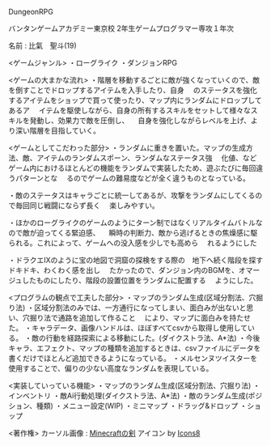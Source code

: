 DungeonRPG

バンタンゲームアカデミー東京校
2年生ゲームプログラマー専攻１年次

名前 : 比氣　聖斗(19)


<ゲームジャンル>
・ローグライク
・ダンジョンRPG

<ゲームの大まかな流れ>
・階層を移動するごとに敵が強くなっていくので、敵を倒すことでドロップするアイテムを入手したり、自身
　のステータスを強化するアイテムをショップで買って使ったり、マップ内にランダムにドロップしてあるア
　イテムを駆使しながら、自身の所有するスキルをセットして様々なスキルを発動し、効果力で敵を圧倒し、
　自身を強化しながらレベルを上げ、より深い階層を目指していく。


<ゲームとしてこだわった部分>
・ランダムに重きを置いた。マップの生成方法、敵、アイテムのランダムスポーン、ランダムなステータス強
　化値、などゲーム内におけるほとんどの機能をランダムで実装したため、遊ぶたびに毎回違うパターンとな
　るのでゲームの難易度などが全く違うものとなっている。

・敵のステータスはキャラごとに統一してあるが、攻撃をランダムにしてくるので毎回同じ戦闘にならず長く
　楽しみやすい。

・ほかのローグライクのゲームのようにターン制ではなくリアルタイムバトルなので敵が迫ってくる緊迫感、
　瞬時の判断力、敵から逃げるときの焦燥感に駆られる。これによって、ゲームへの没入感を少しでも高めら
　れるようにした

・ドラクエⅨのように宝の地図で洞窟の探検をする際の　地下へ続く階段を探すドキドキ、わくわく感を出し
　たかったので、ダンジョン内のBGMを、オマージュしたものにしたり、階段の設置位置をランダムに配置する
　ようにした。

<プログラムの観点で工夫した部分>
・マップのランダム生成(区域分割法、穴掘り法)
・区域分割法のみでは、一方通行になってしまい、面白みが出ないと思い、穴掘り法で通路を追加して作ること
　により、マップに面白みを持たせた。
・キャラデータ、画像ハンドルは、ほぼすべてcsvから取得し使用している。
・敵の行動を経路探索による移動にした。(ダイクストラ法、A*法)
・今後キャラ、エフェクト、マップの種類を追加するときは、csvファイルにデータを書くだけでほとんど追加できるようになっている。
・メルセンヌツイスターを使用することで、偏りの少ない高度なランダムを表現している。


<実装していっている機能>
・マップのランダム生成(区域分割法、穴掘り法)
・インベントリ
・敵Ai行動処理(ダイクストラ法、A*法)
・敵のランダム生成(ポジション、種類)
・メニュー設定(WIP)
・ミニマップ
・ドラッグ&ドロップ
・ショップ


<著作権>
カーソル画像 : <a target="_blank" href="https://icons8.com/icon/Do2-6JX07Pe6/minecraft%E3%81%AE%E5%89%A3">Minecraftの剣</a> アイコン by <a target="_blank" href="https://icons8.com">Icons8</a>